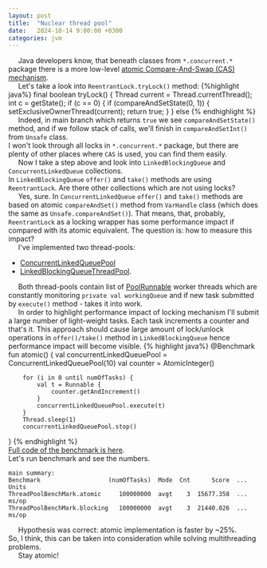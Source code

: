 ```yaml
---
layout: post
title:  "Nuclear thread pool"
date:   2024-10-14 9:00:00 +0300
categories: jvm
---
```


&nbsp;&nbsp;&nbsp;&nbsp; Java developers know, that beneath classes from `*.concurrent.*` package there is a more low-level [atomic Compare-And-Swap (CAS) mechanism](https://medium.com/@satyendra.jaiswal/unlocking-performance-exploring-the-power-of-compare-and-swap-cas-operations-in-non-blocking-5c083978dc27).  
&nbsp;&nbsp;&nbsp;&nbsp; Let's take a look into `ReentrantLock.tryLock()` method: 
{%highlight java%}
final boolean tryLock() {
Thread current = Thread.currentThread();
int c = getState();
if (c == 0) {
  if (compareAndSetState(0, 1)) {
    setExclusiveOwnerThread(current);
    return true;
  }
} else
{% endhighlight %}  
&nbsp;&nbsp;&nbsp;&nbsp; Indeed, in main branch which returns `true` we see `compareAndSetState()` method, and if we follow stack of calls, we'll finish in `compareAndSetInt()` from `Unsafe` class.  
I won't look through all locks in `*.concurrent.*` package, but there are plenty of other places where `CAS` is used, you can find them easily.  
&nbsp;&nbsp;&nbsp;&nbsp; Now I take a step above and look into `LinkedBlockingQueue` and `ConcurrentLinkedQueue` collections.  
In `LinkedBlockingQueue` `offer()` and `take()` methods are using `ReentrantLock`. Are there other collections which are not using locks?  
&nbsp;&nbsp;&nbsp;&nbsp; Yes, sure. In `ConcurrentLinkedQueue` `offer()` and `take()` methods are based on atomic `compareAndSet()` method from `VarHandle` class (which does the same as `Unsafe.compareAndSet()`). That means, that, probably, `ReentrantLock` as a locking wrapper has some performance impact if compared with its atomic equivalent. The question is: how to measure this impact?  
&nbsp;&nbsp;&nbsp;&nbsp; I've implemented two thread-pools:  
- [ConcurrentLinkedQueuePool](https://github.com/dzmitrykashlach/algorithms-storehouse/blob/main/benchmarks/src/main/kotlin/multithreading/threadpool/ConcurrentLinkedQueuePool.kt)
- [LinkedBlockingQueueThreadPool](https://github.com/dzmitrykashlach/algorithms-storehouse/blob/main/benchmarks/src/main/kotlin/multithreading/threadpool/LinkedBlockingQueuePool.kt).

&nbsp;&nbsp;&nbsp;&nbsp; Both thread-pools contain list of [PoolRunnable](https://github.com/dzmitrykashlach/algorithms-storehouse/blob/main/benchmarks/src/main/kotlin/multithreading/threadpool/PoolRunnable.kt) worker threads which are constantly monitoring `private val workingQueue` and if new task submitted by `execute()` method - takes it into work.  
&nbsp;&nbsp;&nbsp;&nbsp; In order to highlight performance impact of locking mechanism I'll submit a large number of light-weight tasks. Each task increments a counter and that's it. This approach should cause large amount of lock/unlock operations in `offer()/take()` method in `LinkedBlockingQueue` hence performance impact will become visible.
{% highlight java%}
  @Benchmark
  fun atomic() {
  val concurrentLinkedQueuePool = ConcurrentLinkedQueuePool(10)
  val counter = AtomicInteger()

        for (i in 0 until numOfTasks) {
            val t = Runnable {
                counter.getAndIncrement()
            }
            concurrentLinkedQueuePool.execute(t)
        }
        Thread.sleep(1)
        concurrentLinkedQueuePool.stop()
  }
{% endhighlight %}  
[Full code of the benchmark is here](https://github.com/dzmitrykashlach/algorithms-storehouse/blob/main/benchmarks/src/main/kotlin/multithreading/threadpool/ThreadPoolBenchMark.kt).  
Let's run benchmark and see the numbers.
```
main summary:
Benchmark                   (numOfTasks)  Mode  Cnt      Score  ...  Units
ThreadPoolBenchMark.atomic     100000000  avgt    3  15677.358  ...  ms/op
ThreadPoolBenchMark.blocking   100000000  avgt    3  21440.026  ...  ms/op
```
&nbsp;&nbsp;&nbsp;&nbsp; Hypothesis was correct: atomic implementation is faster by ~25%.  
So, I think, this can be taken into consideration while solving multithreading problems.  
&nbsp;&nbsp;&nbsp;&nbsp; Stay atomic!

